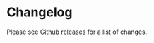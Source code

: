 # Changelog
Please see [Github releases][] for a list of changes.

[Github releases]: https://github.com/FairWindsOps/insights-cli/releases

